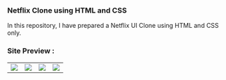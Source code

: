 ### Netflix Clone using HTML and CSS

In this repository, I have prepared a Netflix UI Clone using HTML and CSS only.

### Site Preview :

<table width="100%"> 
<tr>
<td width="25%">
<img src="https://github.com/srijosh/Netflix-Clone-HTML-CSS/assets/114895131/3a13c37f-9c16-4c74-86d9-0d46db171bfe">
</td> 
<td width="25%">
<img src="https://github.com/srijosh/Netflix-Clone-HTML-CSS/assets/114895131/86e50e52-4f37-480c-a29e-90a0f2284355">  
</td>
<td width="25%">

<img src="https://github.com/srijosh/Netflix-Clone-HTML-CSS/assets/114895131/9f3ffc7b-c1c4-4948-b59e-d22ccf1fa0c7">  
</td>
<td width="25%">
<img src="https://github.com/srijosh/Netflix-Clone-HTML-CSS/assets/114895131/fad4fee0-2787-4d1c-b8ff-5fa522b64a49">  
</td>
</table>
